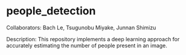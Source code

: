 # people_detection

Collaborators: Bach Le, Tsugunobu Miyake, Junnan Shimizu

Description: This repository implements a deep learning approach for accurately estimating the number of people present in an image.